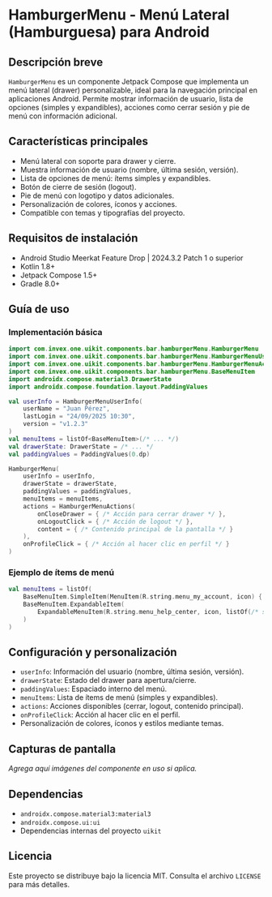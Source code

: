 # HamburgerMenu - Menú Lateral (Hamburguesa) para Android

## Descripción breve
`HamburgerMenu` es un componente Jetpack Compose que implementa un menú lateral (drawer) personalizable, ideal para la navegación principal en aplicaciones Android. Permite mostrar información de usuario, lista de opciones (simples y expandibles), acciones como cerrar sesión y pie de menú con información adicional.

## Características principales
- Menú lateral con soporte para drawer y cierre.
- Muestra información de usuario (nombre, última sesión, versión).
- Lista de opciones de menú: ítems simples y expandibles.
- Botón de cierre de sesión (logout).
- Pie de menú con logotipo y datos adicionales.
- Personalización de colores, íconos y acciones.
- Compatible con temas y tipografías del proyecto.

## Requisitos de instalación
- Android Studio Meerkat Feature Drop | 2024.3.2 Patch 1 o superior
- Kotlin 1.8+
- Jetpack Compose 1.5+
- Gradle 8.0+

## Guía de uso

### Implementación básica
```kotlin
import com.invex.one.uikit.components.bar.hamburgerMenu.HamburgerMenu
import com.invex.one.uikit.components.bar.hamburgerMenu.HamburgerMenuUserInfo
import com.invex.one.uikit.components.bar.hamburgerMenu.HamburgerMenuActions
import com.invex.one.uikit.components.bar.hamburgerMenu.BaseMenuItem
import androidx.compose.material3.DrawerState
import androidx.compose.foundation.layout.PaddingValues

val userInfo = HamburgerMenuUserInfo(
    userName = "Juan Pérez",
    lastLogin = "24/09/2025 10:30",
    version = "v1.2.3"
)
val menuItems = listOf<BaseMenuItem>(/* ... */)
val drawerState: DrawerState = /* ... */
val paddingValues = PaddingValues(0.dp)

HamburgerMenu(
    userInfo = userInfo,
    drawerState = drawerState,
    paddingValues = paddingValues,
    menuItems = menuItems,
    actions = HamburgerMenuActions(
        onCloseDrawer = { /* Acción para cerrar drawer */ },
        onLogoutClick = { /* Acción de logout */ },
        content = { /* Contenido principal de la pantalla */ }
    ),
    onProfileClick = { /* Acción al hacer clic en perfil */ }
)
```

### Ejemplo de ítems de menú
```kotlin
val menuItems = listOf(
    BaseMenuItem.SimpleItem(MenuItem(R.string.menu_my_account, icon) { /* ... */ }),
    BaseMenuItem.ExpandableItem(
        ExpandableMenuItem(R.string.menu_help_center, icon, listOf(/* subItems */))
    )
)
```

## Configuración y personalización
- `userInfo`: Información del usuario (nombre, última sesión, versión).
- `drawerState`: Estado del drawer para apertura/cierre.
- `paddingValues`: Espaciado interno del menú.
- `menuItems`: Lista de ítems de menú (simples y expandibles).
- `actions`: Acciones disponibles (cerrar, logout, contenido principal).
- `onProfileClick`: Acción al hacer clic en el perfil.
- Personalización de colores, íconos y estilos mediante temas.

## Capturas de pantalla
_Agrega aquí imágenes del componente en uso si aplica._

## Dependencias
- `androidx.compose.material3:material3`
- `androidx.compose.ui:ui`
- Dependencias internas del proyecto `uikit`

## Licencia
Este proyecto se distribuye bajo la licencia MIT. Consulta el archivo `LICENSE` para más detalles.

